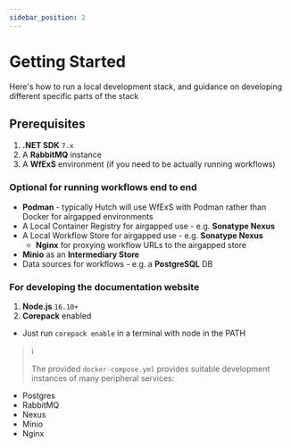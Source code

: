 ```yaml
---
sidebar_position: 2
---
```


# Getting Started

Here's how to run a local development stack, and guidance on developing different specific parts of the stack

## Prerequisites

1. **.NET SDK** `7.x`
1. A **RabbitMQ** instance
1. A **WfExS** environment (if you need to be actually running workflows)

### Optional for running workflows end to end

- **Podman** - typically Hutch will use WfExS with Podman rather than Docker for airgapped environments
- A Local Container Registry for airgapped use - e.g. **Sonatype Nexus**
- A Local Workflow Store for airgapped use - e.g. **Sonatype Nexus**
  - **Nginx** for proxying workflow URLs to the airgapped store
- **Minio** as an **Intermediary Store**
- Data sources for workflows - e.g. a **PostgreSQL** DB

### For developing the documentation website

1. **Node.js** `16.10+`
1. **Corepack** enabled
  - Just run `corepack enable` in a terminal with node in the PATH

> ℹ️
> 
> The provided `docker-compose.yml` provides suitable development instances of many peripheral services:

- Postgres
- RabbitMQ
- Nexus
- Minio
- Nginx
